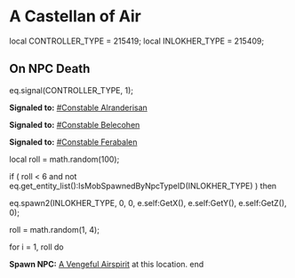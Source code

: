 # A Castellan of Air
local CONTROLLER_TYPE = 215419; 
local INLOKHER_TYPE = 215409; 



## On NPC Death


eq.signal(CONTROLLER_TYPE, 1);

**Signaled to:**  [\#Constable Alranderisan](/npc/215383)

**Signaled to:**  [\#Constable Belecohen](/npc/215384)

**Signaled to:**  [\#Constable Ferabalen](/npc/215385)


local roll = math.random(100);



if ( roll < 6 and not eq.get_entity_list():IsMobSpawnedByNpcTypeID(INLOKHER_TYPE) ) then


eq.spawn2(INLOKHER_TYPE, 0, 0, e.self:GetX(), e.self:GetY(), e.self:GetZ(), 0);



roll = math.random(1, 4);



for i = 1, roll do


**Spawn NPC:**  [A Vengeful Airspirit](/npc/215413) at this location.
end
